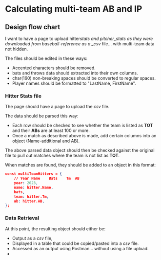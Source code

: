 # Calculating multi-team AB and IP

## Design flow chart

I want to have a page to upload hitter*stats and pitcher_stats as they were downloaded from baseball-reference as a \_csv* file... with multi-team data not hidden.

The files should be edited in these ways:

-   Accented characters should be removed.
-   bats and throws data should extracted into their own columns.
-   char(160) non-breaking spaces should be converted to regular spaces.
-   Player names should be formatted to "LastName, FirstName".

### Hitter Stats file

The page should have a page to upload the _csv_ file.

The data should be parsed this way:

-   Each row should be checked to see whether the team is listed as **TOT** and their **ABs** are at least 100 or more.
-   Once a match as described above is made, add certain columns into an object (Name-additional and AB).

The above parsed data object should then be checked against the original file to pull out matches where the team is not list as **TOT**.

When matches are found, they should be added to an object in this format:

```json
const multiTeamHitters = {
    // Year	Name	Bats	Tm	AB
    year: 2023,
    name: hitter.Name,
    bats,
    team: hitter.Tm,
    ab: hitter.AB,
};
```

### Data Retrieval

At this point, the resulting object should either be:

-   Output as a _csv_ file,
-   Displayed in a table that could be copied/pasted into a _csv_ file.
-   Accessed as an output using Postman... without using a file upload.
-   